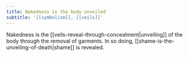 ```yaml
---
title: Nakedness is the body unveiled
subtitle: '[[symbolism]], [[veils]]'
---
```


Nakedness is the [[veils-reveal-through-concealment|unveiling]] of the
body through the removal of garments. In so doing,
[[shame-is-the-unveiling-of-death|shame]] is revealed.
